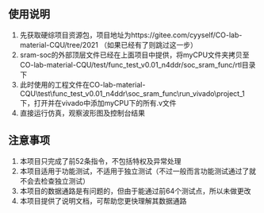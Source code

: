 ## 使用说明
1. 先获取硬综项目资源包，项目地址为https://gitee.com/cyyself/CO-lab-material-CQU/tree/2021 （如果已经有了则跳过这一步）
2. sram-soc的外部顶层文件已经在上面项目中提供，将myCPU文件夹拷贝至CO-lab-material-CQU/test/func_test_v0.01_n4ddr/soc_sram_func/rtl目录下
3. 此时使用的工程文件在CO-lab-material-CQU\test\func_test_v0.01_n4ddr\soc_sram_func\run_vivado\project_1下，打开并在vivado中添加myCPU下的所有.v文件
4. 直接运行仿真，观察波形图及控制台结果
## 注意事项
1. 本项目只完成了前52条指令，不包括特权及异常处理
2. 本项目适用于功能测试，不适用于独立测试（不过一般而言功能测试通过了就不会去检查独立测试）
3. 本项目的数据通路是有问题的，但由于能通过前64个测试点，所以未做更改
4. 本项目提供了说明文档，可帮助您更快理解其数据通路
